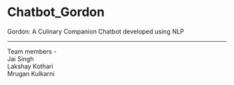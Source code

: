 # Chatbot_Gordon
Gordon: A Culinary Companion Chatbot developed using NLP  

---------------------------------------------------------------
Team members -  
Jai Singh  
Lakshay Kothari  
Mrugan Kulkarni
